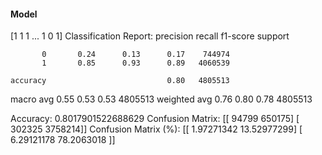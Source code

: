 #### Model
[1 1 1 ... 1 0 1]
Classification Report:
              precision    recall  f1-score   support

           0       0.24      0.13      0.17    744974
           1       0.85      0.93      0.89   4060539

    accuracy                           0.80   4805513
   macro avg       0.55      0.53      0.53   4805513
weighted avg       0.76      0.80      0.78   4805513

Accuracy: 0.8017901522688629
Confusion Matrix:
[[  94799  650175]
 [ 302325 3758214]]
Confusion Matrix (%):
[[ 1.97271342 13.52977299]
 [ 6.29121178 78.2063018 ]]
